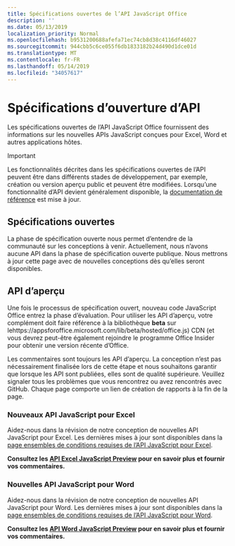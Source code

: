 ```yaml
---
title: Spécifications ouvertes de l’API JavaScript Office
description: ''
ms.date: 05/13/2019
localization_priority: Normal
ms.openlocfilehash: b9531200688afefa71ec74cb8d38c4116df46027
ms.sourcegitcommit: 944cbb5c6ce055f6db1833182b24d490d1dce01d
ms.translationtype: MT
ms.contentlocale: fr-FR
ms.lasthandoff: 05/14/2019
ms.locfileid: "34057617"
---
```

# <a name="api-open-specifications"></a>Spécifications d’ouverture d’API

Les spécifications ouvertes de l’API JavaScript Office fournissent des informations sur les nouvelles APIs JavaScript conçues pour Excel, Word et autres applications hôtes.

> [!IMPORTANT]
> Les fonctionnalités décrites dans les spécifications ouvertes de l’API peuvent être dans différents stades de développement, par exemple, création ou version aperçu public et peuvent être modifiées. Lorsqu’une fonctionnalité d’API devient généralement disponible, la [documentation de référence](/javascript/api/overview/office) est mise à jour.

## <a name="open-specifications"></a>Spécifications ouvertes

La phase de spécification ouverte nous permet d’entendre de la communauté sur les conceptions à venir. Actuellement, nous n’avons aucune API dans la phase de spécification ouverte publique. Nous mettrons à jour cette page avec de nouvelles conceptions dès qu’elles seront disponibles.

## <a name="preview-apis"></a>API d’aperçu

Une fois le processus de spécification ouvert, nouveau code JavaScript Office entrez la phase d’évaluation. Pour utiliser les API d’aperçu, votre complément doit faire référence à la bibliothèque **beta** sur lehttps://appsforoffice.microsoft.com/lib/beta/hosted/office.js) CDN (et vous devrez peut-être également rejoindre le programme Office Insider pour obtenir une version récente d’Office.

Les commentaires sont toujours les API d’aperçu. La conception n’est pas nécessairement finalisée lors de cette étape et nous souhaitons garantir que lorsque les API sont publiées, elles sont de qualité supérieure. Veuillez signaler tous les problèmes que vous rencontrez ou avez rencontrés avec GitHub. Chaque page comporte un lien de création de rapports à la fin de la page.

### <a name="new-excel-javascript-apis"></a>Nouveaux API JavaScript pour Excel

Aidez-nous dans la révision de notre conception de nouvelles API JavaScript pour Excel. Les dernières mises à jour sont disponibles dans la [page ensembles de conditions requises de l’API JavaScript pour Excel](../requirement-sets/excel-api-requirement-sets.md#excel-javascript-preview-apis).

**Consultez les [API Excel JavaScript Preview](/javascript/api/excel) pour en savoir plus et fournir vos commentaires.**

### <a name="new-word-javascript-apis"></a>Nouvelles API JavaScript pour Word

Aidez-nous dans la révision de notre conception de nouvelles API JavaScript pour Word. Les dernières mises à jour sont disponibles dans la [page ensembles de conditions requises de l’API JavaScript pour Word](../requirement-sets/word-api-requirement-sets.md#word-javascript-preview-apis).

**Consultez les [API Word JavaScript Preview](/javascript/api/word) pour en savoir plus et fournir vos commentaires.**
